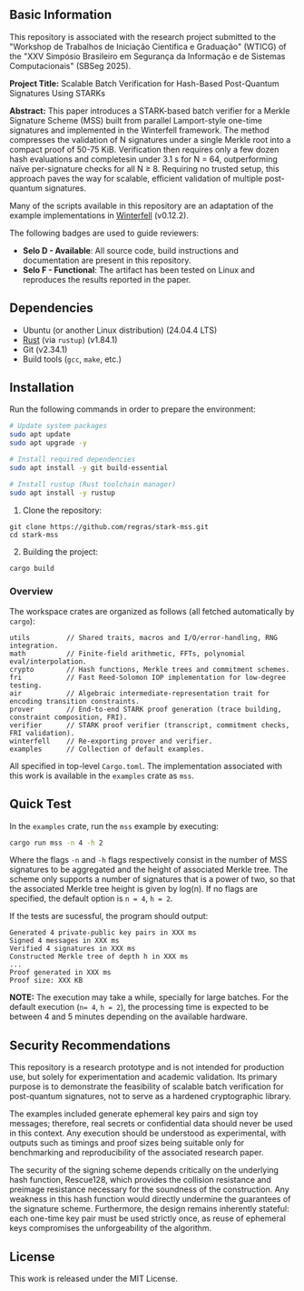 ## Basic Information

This repository is associated with the research project submitted to the "Workshop de Trabalhos de Iniciação Científica e Graduação" (WTICG) of the "XXV Simpósio Brasileiro em Segurança da Informação e de Sistemas Computacionais" (SBSeg 2025).

**Project Title:** Scalable Batch Verification for Hash-Based Post-Quantum Signatures Using STARKs

**Abstract:** This paper introduces a STARK-based batch verifier for a Merkle Signature Scheme (MSS) built from parallel Lamport-style one-time signatures and implemented in the Winterfell framework. The method compresses the validation of N signatures under a single Merkle root into a compact proof of 50-75 KiB. Verification then requires only a few dozen hash evaluations and completesin under 3.1 s for N = 64, outperforming naı̈ve per-signature checks for all N ≥ 8. Requiring no trusted setup, this approach paves the way for scalable, efficient validation of multiple post-quantum signatures.

Many of the scripts available in this repository are an adaptation of the example implementations in [Winterfell](https://github.com/facebook/winterfell) (v0.12.2).

The following badges are used to guide reviewers:  
- **Selo D - Available**: All source code, build instructions and documentation are present in this repository.  
- **Selo F - Functional**: The artifact has been tested on Linux and reproduces the results reported in the paper.

## Dependencies

- Ubuntu (or another Linux distribution) (24.04.4 LTS)
- [Rust](https://www.rust-lang.org/tools/install) (via `rustup`) (v1.84.1)
- Git (v2.34.1)
- Build tools (`gcc`, `make`, etc.) 

## Installation

Run the following commands in order to prepare the environment:

```bash
# Update system packages
sudo apt update
sudo apt upgrade -y

# Install required dependencies
sudo apt install -y git build-essential

# Install rustup (Rust toolchain manager)
sudo apt install -y rustup
```
1. Clone the repository:
```
git clone https://github.com/regras/stark-mss.git
cd stark-mss
```
2. Building the project:
```bash
cargo build
```

### Overview

The workspace crates are organized as follows (all fetched automatically by `cargo`):

```
utils         // Shared traits, macros and I/O/error‑handling, RNG integration.
math          // Finite‑field arithmetic, FFTs, polynomial eval/interpolation.
crypto        // Hash functions, Merkle trees and commitment schemes.
fri           // Fast Reed‑Solomon IOP implementation for low‑degree testing.
air           // Algebraic intermediate‑representation trait for encoding transition constraints.
prover        // End‑to‑end STARK proof generation (trace building, constraint composition, FRI).
verifier      // STARK proof verifier (transcript, commitment checks, FRI validation).
winterfell    // Re-exporting prover and verifier.
examples      // Collection of default examples.
```

All specified in top-level `Cargo.toml`. The implementation associated with this work is available in the `examples` crate as `mss`.
  
## Quick Test

In the `examples` crate, run the `mss` example by executing:

```bash
cargo run mss -n 4 -h 2
```

Where the flags `-n` and `-h` flags respectively consist in the number of MSS signatures to be aggregated and the height of associated Merkle tree. The scheme only supports a number of signatures that is a power of two, so that the associated Merkle tree height is given by log(n). If no flags are specified, the default option is `n = 4`, `h = 2`.

If the tests are sucessful, the program should output:

```
Generated 4 private-public key pairs in XXX ms
Signed 4 messages in XXX ms
Verified 4 signatures in XXX ms
Constructed Merkle tree of depth h in XXX ms
...
Proof generated in XXX ms
Proof size: XXX KB
```

**NOTE:** The execution may take a while, specially for large batches. For the default execution (`n= 4`, `h = 2`), the processing time is expected to be between 4 and 5 minutes depending on the available hardware.

## Security Recommendations

This repository is a research prototype and is not intended for production use, but solely for experimentation and academic validation. Its primary purpose is to demonstrate the feasibility of scalable batch verification for post-quantum signatures, not to serve as a hardened cryptographic library. 

The examples included generate ephemeral key pairs and sign toy messages; therefore, real secrets or confidential data should never be used in this context. Any execution should be understood as experimental, with outputs such as timings and proof sizes being suitable only for benchmarking and reproducibility of the associated research paper.

The security of the signing scheme depends critically on the underlying hash function, Rescue128, which provides the collision resistance and preimage resistance necessary for the soundness of the construction. Any weakness in this hash function would directly undermine the guarantees of the signature scheme. Furthermore, the design remains inherently stateful: each one-time key pair must be used strictly once, as reuse of ephemeral keys compromises the unforgeability of the algorithm.
  
## License

This work is released under the MIT License.
